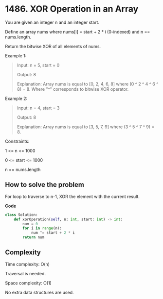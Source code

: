 # 1486. XOR Operation in an Array
<Badge type="tip" text="Easy" />[<Badge type="info" text="LeetCode" />](https://leetcode.com/problems/xor-operation-in-an-array/ "Let's go to leetcode")

You are given an integer n and an integer start.

Define an array nums where nums[i] = start + 2 * i (0-indexed) and n == nums.length.

Return the bitwise XOR of all elements of nums.

Example 1:
> Input: n = 5, start = 0
>
> Output: 8
>
> Explanation: Array nums is equal to [0, 2, 4, 6, 8] where (0 ^ 2 ^ 4 ^ 6 ^ 8) = 8.
> Where "^" corresponds to bitwise XOR operator.

Example 2:
> Input: n = 4, start = 3
>
> Output: 8
>
> Explanation: Array nums is equal to [3, 5, 7, 9] where (3 ^ 5 ^ 7 ^ 9) = 8.

Constraints:

1 <= n <= 1000

0 <= start <= 1000

n == nums.length

## How to solve the problem

For loop to traverse to n-1, XOR the element with the current result.

**Code**

```Python
class Solution:
    def xorOperation(self, n: int, start: int) -> int:
        num = 0
        for i in range(n):
            num ^= start + 2 * i
        return num
```


## Complexity

Time complexity: O(n)

Traversal is needed.

Space complexity: O(1)

No extra data structures are used.